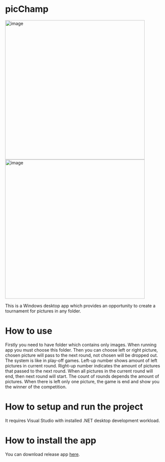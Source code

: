 # picChamp

<img width="450" alt="image" src="https://user-images.githubusercontent.com/47476498/201616593-71e01184-f949-4856-870c-07666ce314ba.png"> <img width="450" alt="image" src="https://user-images.githubusercontent.com/47476498/201616953-44725603-91d8-41ae-b137-2fcfd5d69e64.png">

This is a Windows desktop app which provides an opportunity to create a tournament for pictures in any folder.

# How to use
Firstly you need to have folder which contains only images. When running app you must choose this folder. Then you can choose left or right picture, chosen picture will pass to the next round, not chosen will be dropped out. The system is like in play-off games. Left-up number shows amount of left pictures in current round. Right-up  number indicates the amount of pictures that passed to the next round. When all pictures in the current round will end, then next round will start. The count of rounds depends the amount of pictures. When there is left only one picture, the game is end and show you the winner of the competition.

# How to setup and run the project
It requires Visual Studio with installed .NET desktop development workload.

# How to install the app
You can download release app [here](https://github.com/alexandrborisovyg/picChamp/releases).
